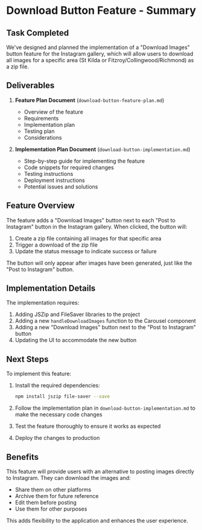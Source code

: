 # Download Button Feature - Summary

## Task Completed
We've designed and planned the implementation of a "Download Images" button feature for the Instagram gallery, which will allow users to download all images for a specific area (St Kilda or Fitzroy/Collingwood/Richmond) as a zip file.

## Deliverables

1. **Feature Plan Document** (`download-button-feature-plan.md`)
   - Overview of the feature
   - Requirements
   - Implementation plan
   - Testing plan
   - Considerations

2. **Implementation Plan Document** (`download-button-implementation.md`)
   - Step-by-step guide for implementing the feature
   - Code snippets for required changes
   - Testing instructions
   - Deployment instructions
   - Potential issues and solutions

## Feature Overview

The feature adds a "Download Images" button next to each "Post to Instagram" button in the Instagram gallery. When clicked, the button will:

1. Create a zip file containing all images for that specific area
2. Trigger a download of the zip file
3. Update the status message to indicate success or failure

The button will only appear after images have been generated, just like the "Post to Instagram" button.

## Implementation Details

The implementation requires:

1. Adding JSZip and FileSaver libraries to the project
2. Adding a new `handleDownloadImages` function to the Carousel component
3. Adding a new "Download Images" button next to the "Post to Instagram" button
4. Updating the UI to accommodate the new button

## Next Steps

To implement this feature:

1. Install the required dependencies:
   ```bash
   npm install jszip file-saver --save
   ```

2. Follow the implementation plan in `download-button-implementation.md` to make the necessary code changes

3. Test the feature thoroughly to ensure it works as expected

4. Deploy the changes to production

## Benefits

This feature will provide users with an alternative to posting images directly to Instagram. They can download the images and:

- Share them on other platforms
- Archive them for future reference
- Edit them before posting
- Use them for other purposes

This adds flexibility to the application and enhances the user experience.